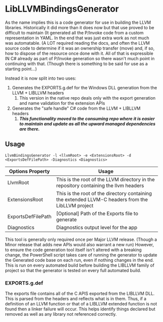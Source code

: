 # LibLLVMBindingsGenerator
As the name implies this is a code generator for use in building the LLVM libraries.
Historically it did more than it does now but that use proved to be difficult to maintain
(It generated all the P/Invoke code from a custom representation in YAML. In the end that
was just extra work as not much was automatable. (A LOT required reading the docs, and often
the LLVM source code to determine if it was an ownership transfer (move) and, if so, how to
dispose of the resource once done with it. All of that is expressible IN C# already as part
of P/Invoke generation so there wasn't much point in continuing with that. (Though there is
something to be said for use as a starting point...)

Instead it is now split into two uses:
1) Generates the EXPORTS.g.def for the Windows DLL generation from the LLVM + LIBLLVM headers
    1) This version in the native repo deals only with the export generation and name
       validation for the extension APIs
2) Generates the "safe handle" C# code from the LLVM + LIBLLVM headers
    1) ***This functionality moved to the consuming repo where it is easier to maintain and
       update as all the upward managed dependencies are there.***

## Usage
`LlvmBindingsGenerator -l <llvmRoot> -e <ExtensionsRoot> -d <ExportsDefFilePath> -Diagnostics <Diagnostics>`

| Options Property   | Usage |
|--------------------|-------|
| LlvmRoot           | This is the root of the LLVM directory in the repository containing the llvm headers |
| ExtensionsRoot     | This is the root of the directory containing the extended LLVM-C headers from the LibLLVM project |
| ExportsDefFilePath | [Optional] Path of the Exports file to generate
| Diagnostics        | Diagnostics output level for the app |

This tool is generally only required once per Major LLVM release. (Though a Minor release
that adds new APIs would also warrant a new run) However, to ensure the code generation tool
itself isn't altered with a breaking change, the PowerShell script takes care of running the
generator to update the Generated code base on each run, even if nothing changes in the end.
This is run on every automated build before building the LIBLLVM family of project so that
the generator is tested on every full automated build. 

### EXPORTS.g.def
The exports file contains all of the C APIS exported from the LIBLLVM DLL. This is parsed
from the headers and reflects what is in them. Thus, if a definition of an LLVM function or
that of a LIBLLVM extended function is not found then a linker failure will occur. This helps
identify things declared but removed as well as any library not referenced correctly.

